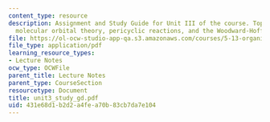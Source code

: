 ```yaml
---
content_type: resource
description: Assignment and Study Guide for Unit III of the course. Topics include
  molecular orbital theory, pericyclic reactions, and the Woodward-Hoffmann rules.
file: https://ol-ocw-studio-app-qa.s3.amazonaws.com/courses/5-13-organic-chemistry-ii-fall-2003/431e68d1b2d2a4fea70b83cb7da7e104_unit3_study_gd.pdf
file_type: application/pdf
learning_resource_types:
- Lecture Notes
ocw_type: OCWFile
parent_title: Lecture Notes
parent_type: CourseSection
resourcetype: Document
title: unit3_study_gd.pdf
uid: 431e68d1-b2d2-a4fe-a70b-83cb7da7e104
---
```

